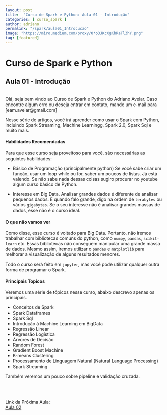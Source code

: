 ```yaml
---
layout: post
title:  "Curso de Spark e Python: Aula 01 - Introdução"
categories: [ curso_spark ]
author: adriano
permalink: "/spark/aula01_Introcucao"
image: "https://miro.medium.com/proxy/0*o3JKcXgKhRaTl3hY.png"
tag: [featured]
---
```


# Curso de Spark e Python
## Aula 01 - Introdução
<br>
Olá, seja bem vindo ao Curso de Spark e Python do Adriano Avelar. Caso encontre algum erro ou deseja entrar em contato, mande um e-mail para [eam.avelar@gmail.com]

Nesse série de artigos, você irá aprender como usar o Spark com Python, incluindo Spark Streaming, Machine Learningg, Spark 2.0, Spark Sql e muito mais. 

#### Habilidades Recomendadas
Para que esse curso seja proveitoso para você, são necessárias as seguintes habilidades:
* Básico de Programação (principalmente python)
Se você sabe criar um função, usar um loop while ou for, saber um poucos de listas. Já está valendo. Se não sabe nada dessas coisas sugiro procurar no youtube algum curso básico de Python.

* Interesse em Big Data. 
Analisar grandes dados é diferente de analisar pequenos dados. E quando falo grande, digo na ordem de `terabytes` ou vários `gigabytes`. Se o seu interesse não é analisar grandes massas de dados, esse não é o curso ideal.


#### O que não vamos ver
Como disse, esse curso é voltado para Big Data. Portanto, não iremos trabalhar com bibliotecas comuns do python, como `numpy`, `pandas`, `scikit-learn` etc.
Essas bibliotecas não conseguem manipular uma grande massa de dados. Mesmo assim, iremos utilizar o `pandas` e `matplotlib` para melhorar a visualização de alguns resultados menores.

Todo o curso será feito em `jupyter`, mas você pode utilizar qualquer outra forma de programar o Spark.

#### Principais Topicos
Veremos uma série de tópicos nesse curso, abaixo descrevo apenas os principais. 
* Conceitos de Spark
* Spark Dataframes
* Spark Sql
* Introdução à Machine Learning em BigData
* Regressão Linear
* Regressão Logística
* Àrvores de Decisão
* Random Forest
* Gradient Boost Machine
* K-means Clustering
* Processamento de Linguagem Natural (Natural Language Processing)
* Spark Streaming

Também veremos um pouco sobre pipeline e validação cruzada.


<br><br><br>
Link da Próxima Aula:<br>
[Aula 02 ](/spark/aula02_dataframe1) 
